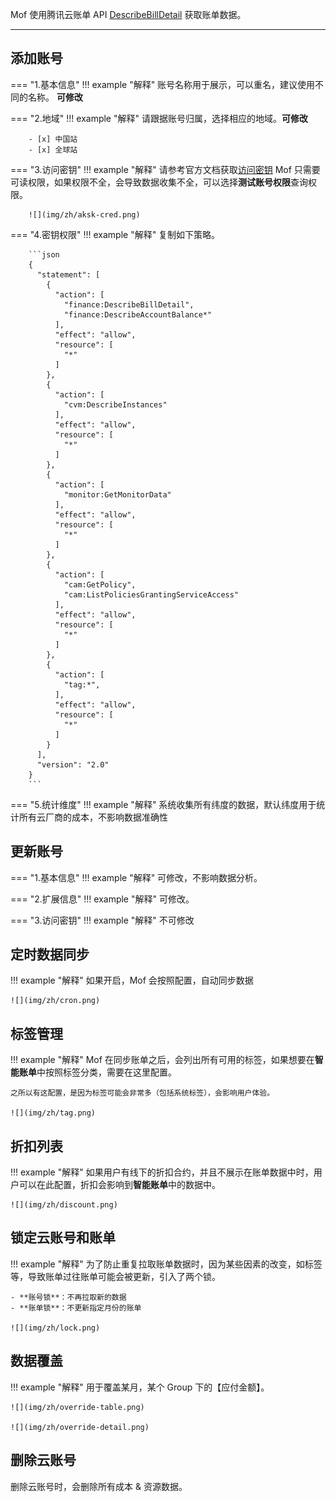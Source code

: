 Mof 使用腾讯云账单 API [DescribeBillDetail](https://cloud.tencent.com/document/product/555/19182) 获取账单数据。

---

## 添加账号
=== "1.基本信息"
    !!! example "解释"
        账号名称用于展示，可以重名，建议使用不同的名称。 **可修改**

=== "2.地域"
    !!! example "解释"
        请跟据账号归属，选择相应的地域。**可修改**

        - [x] 中国站
        - [x] 全球站

=== "3.访问密钥"
    !!! example "解释"
        请参考官方文档获取[访问密钥](https://cloud.tencent.com/document/product/598/40488)
        Mof 只需要可读权限，如果权限不全，会导致数据收集不全，可以选择**测试账号权限**查询权限。

        ![](img/zh/aksk-cred.png)

=== "4.密钥权限"
    !!! example "解释"
        复制如下策略。

        ```json
        {
          "statement": [
            {
              "action": [
                "finance:DescribeBillDetail",
                "finance:DescribeAccountBalance*"
              ],
              "effect": "allow",
              "resource": [
                "*"
              ]
            },
            {
              "action": [
                "cvm:DescribeInstances"
              ],
              "effect": "allow",
              "resource": [
                "*"
              ]
            },
            {
              "action": [
                "monitor:GetMonitorData"
              ],
              "effect": "allow",
              "resource": [
                "*"
              ]
            },
            {
              "action": [
                "cam:GetPolicy",
                "cam:ListPoliciesGrantingServiceAccess"
              ],
              "effect": "allow",
              "resource": [
                "*"
              ]
            },
            {
              "action": [
                "tag:*",
              ],
              "effect": "allow",
              "resource": [
                "*"
              ]
            }
          ],
          "version": "2.0"
        }
        ```

=== "5.统计维度"
    !!! example "解释"
        系统收集所有纬度的数据，默认纬度用于统计所有云厂商的成本，不影响数据准确性

## 更新账号
=== "1.基本信息"
    !!! example "解释"
        可修改，不影响数据分析。

=== "2.扩展信息"
    !!! example "解释"
        可修改。

=== "3.访问密钥"
    !!! example "解释"
        不可修改

## 定时数据同步
!!! example "解释"
    如果开启，Mof 会按照配置，自动同步数据

    ![](img/zh/cron.png)

## 标签管理
!!! example "解释"
    Mof 在同步账单之后，会列出所有可用的标签，如果想要在**智能账单**中按照标签分类，需要在这里配置。

    之所以有这配置，是因为标签可能会非常多（包括系统标签），会影响用户体验。

    ![](img/zh/tag.png)

## 折扣列表
!!! example "解释"
    如果用户有线下的折扣合约，并且不展示在账单数据中时，用户可以在此配置，折扣会影响到**智能账单**中的数据中。

    ![](img/zh/discount.png)

## 锁定云账号和账单
!!! example "解释"
    为了防止重复拉取账单数据时，因为某些因素的改变，如标签等，导致账单过往账单可能会被更新，引入了两个锁。

    - **账号锁**：不再拉取新的数据
    - **账单锁**：不更新指定月份的账单

    ![](img/zh/lock.png)

## 数据覆盖
!!! example "解释"
    用于覆盖某月，某个 Group 下的【应付金额】。

    ![](img/zh/override-table.png)

    ![](img/zh/override-detail.png)

## 删除云账号
删除云账号时，会删除所有成本 & 资源数据。